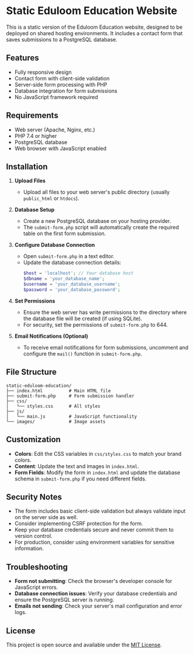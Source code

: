 # Static Eduloom Education Website

This is a static version of the Eduloom Education website, designed to be deployed on shared hosting environments. It includes a contact form that saves submissions to a PostgreSQL database.

## Features

- Fully responsive design
- Contact form with client-side validation
- Server-side form processing with PHP
- Database integration for form submissions
- No JavaScript framework required

## Requirements

- Web server (Apache, Nginx, etc.)
- PHP 7.4 or higher
- PostgreSQL database
- Web browser with JavaScript enabled

## Installation

1. **Upload Files**
   - Upload all files to your web server's public directory (usually `public_html` or `htdocs`).

2. **Database Setup**
   - Create a new PostgreSQL database on your hosting provider.
   - The `submit-form.php` script will automatically create the required table on the first form submission.

3. **Configure Database Connection**
   - Open `submit-form.php` in a text editor.
   - Update the database connection details:
     ```php
     $host = 'localhost'; // Your database host
     $dbname = 'your_database_name';
     $username = 'your_database_username';
     $password = 'your_database_password';
     ```

4. **Set Permissions**
   - Ensure the web server has write permissions to the directory where the database file will be created (if using SQLite).
   - For security, set the permissions of `submit-form.php` to 644.

5. **Email Notifications (Optional)**
   - To receive email notifications for form submissions, uncomment and configure the `mail()` function in `submit-form.php`.

## File Structure

```
static-eduloom-education/
├── index.html          # Main HTML file
├── submit-form.php     # Form submission handler
├── css/
│   └── styles.css      # All styles
├── js/
│   └── main.js         # JavaScript functionality
└── images/             # Image assets
```

## Customization

- **Colors**: Edit the CSS variables in `css/styles.css` to match your brand colors.
- **Content**: Update the text and images in `index.html`.
- **Form Fields**: Modify the form in `index.html` and update the database schema in `submit-form.php` if you need different fields.

## Security Notes

- The form includes basic client-side validation but always validate input on the server side as well.
- Consider implementing CSRF protection for the form.
- Keep your database credentials secure and never commit them to version control.
- For production, consider using environment variables for sensitive information.

## Troubleshooting

- **Form not submitting**: Check the browser's developer console for JavaScript errors.
- **Database connection issues**: Verify your database credentials and ensure the PostgreSQL server is running.
- **Emails not sending**: Check your server's mail configuration and error logs.

## License

This project is open source and available under the [MIT License](LICENSE).
